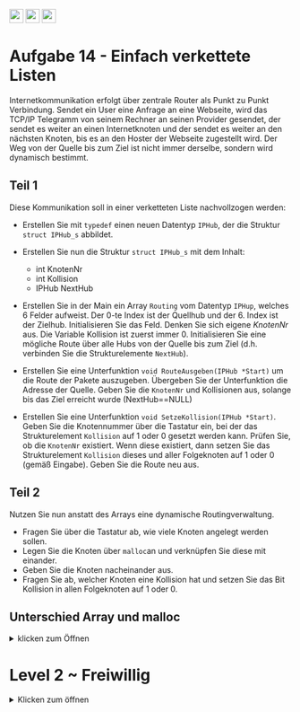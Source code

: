 <a href="https://github.com/hshf1/VorlesungC/discussions"><img src="https://img.shields.io/badge/Allgemein-Q%26A-informational?logo=github" height="25"/></a>
<a href="https://github.com/hshf1/VorlesungC/discussions/categories/02_übungsaufgaben"><img src="https://img.shields.io/badge/Übungsaufgaben-Q%26A-informational?logo=c" height="25"/></a>
<a href="https://github.com/hshf1/VorlesungC/discussions/19"><img src="https://img.shields.io/badge/Aufgabe_bewerten-red?logo=c" height="25"/></a>

# Aufgabe 14 - Einfach verkettete Listen

Internetkommunikation erfolgt über zentrale Router als Punkt zu Punkt Verbindung. Sendet ein User eine Anfrage an eine Webseite, wird das TCP/IP Telegramm von seinem Rechner an seinen Provider gesendet, der sendet es weiter an einen Internetknoten und der sendet es weiter an den nächsten Knoten, bis es an den Hoster der Webseite zugestellt wird. Der Weg von der Quelle bis zum Ziel ist nicht immer derselbe, sondern wird dynamisch bestimmt.


## Teil 1

Diese Kommunikation soll in einer verketteten Liste nachvollzogen werden:

- Erstellen Sie mit ```typedef``` einen neuen Datentyp ```IPHub```, der die Struktur ```struct IPHub_s``` abbildet.
- Erstellen Sie nun die Struktur ```struct IPHub_s``` mit dem Inhalt:
    - int KnotenNr
    - int Kollision
    - IPHub NextHub
- Erstellen Sie in der Main ein Array ```Routing``` vom Datentyp ```IPHup```, welches 6 Felder aufweist. Der 0-te Index ist der Quellhub und der 6. Index ist der Zielhub. Initialisieren Sie das Feld. Denken Sie sich eigene _KnotenNr_ aus. Die Variable Kollision ist zuerst immer 0. Initialisieren Sie eine mögliche Route über alle Hubs von der Quelle bis zum Ziel (d.h. verbinden Sie die Strukturelemente ```NextHub```).

- Erstellen Sie eine Unterfunktion ```void RouteAusgeben(IPHub *Start)``` um die Route der Pakete auszugeben. Übergeben Sie der Unterfunktion die Adresse der Quelle. Geben Sie die ```KnotenNr``` und Kollisionen aus, solange bis das Ziel erreicht wurde (NextHub==NULL)

- Erstellen Sie eine Unterfunktion ```void SetzeKollision(IPHub *Start)```. Geben Sie die Knotennummer über die Tastatur ein, bei der das Strukturelement ```Kollision``` auf 1 oder 0 gesetzt werden kann. Prüfen Sie, ob die ```KnotenNr``` existiert. Wenn diese existiert, dann setzen Sie das Strukturelement ```Kollision``` dieses und aller Folgeknoten auf 1 oder 0 (gemäß Eingabe). Geben Sie die Route neu aus.

## Teil 2

Nutzen Sie nun anstatt des Arrays eine dynamische Routingverwaltung.

- Fragen Sie über die Tastatur ab, wie viele Knoten angelegt werden sollen.
- Legen Sie die Knoten über ```malloc```an und verknüpfen Sie diese mit einander.
- Geben Sie die Knoten nacheinander aus.
- Fragen Sie ab, welcher Knoten eine Kollision hat und setzen Sie das Bit Kollision in allen Folgeknoten auf 1 oder 0.

## Unterschied Array und malloc
<details>
    <summary>klicken zum Öffnen</summary>   

## Verkettete Liste im Array
![Verkettete Liste Array](https://user-images.githubusercontent.com/79829648/129008005-7d9453a9-bbb6-4264-a29e-406273545332.png)

## Verkettete Liste mit malloc   
![Verkettete Liste malloc](https://user-images.githubusercontent.com/79829648/129008068-352088d7-16e5-4d4e-a9da-85d00f0be5a4.png)

  </details>

# Level 2 ~ Freiwillig
<details>
   <summary> Klicken zum öffnen </summary>
    
SS 21 [4]  
    
Bei mehreren Treffen zwischen jeweils zwei Kommilitonen bricht das Coronavirus aus.
Ein Programm soll erstellt werden, welches die Infektionsketten über eine verkettete Liste nachvollzieht und die Matrikelnummern der infizierten Studierenden feststellt.
    
 a) Erstellen Sie eine Struktur PERSONmit entsprechenden Datentypen, welche folgende Informationen abspeichern kann:
  * Matrikelnummer 
  * Eine Wahrheitsvariable, die angibt, ob die Person infiziert ist
  * Einen Zeiger auf eine andere Person, mit der er sich trifft
    
 Programmieren Sie den ersten Teil der main-Methode. Definieren Sie ein Feld von 5 Personen und initialisieren Sie jeweils die ersten
 zwei Strukturelementemit beliebigen Werten. Das dritte Strukturelement, d.h. der Zeiger auf eine Stukturvariable soll so initialisiert werden,
 dass eine beispielhafte Reihenfolge der Treffen implementiert werden kann.
 Person 0 trifft sich mit Person 4, Person 4 mit Person 1, Person 1 mit Person 3, Person 3 mit Person 2. Person 2 trifft sich danach mit niemandemmehr.
 Das Feld soll lokal in der main-Methode erstellt werden.
     
    
b) Schreiben Sie eine Funktion infection_chain, welche einen Zeiger auf die Startperson übergeben bekommt. Zunächst trifft sich diese Startperson mit Ihrem Kontakt, danach dieser Kontakt mit seinem Kontakt usw. (entsprechend der gesetzten Zeiger in der jeweiligen Stukturvariablen). Nutzen Sie dafür eine while Schleife. In jedem Durchlauf ist zu prüfen, ob die momentane Person oder ihr Kontakt infiziert sind. Falls das der Fall ist, sind anschließend beide infiziert. Auf diese Weise infizieren sich alle Personen, die sich in der Kette nach der ersten infizierten Person getroffen haben.
    
    
c) Schreiben Sie eine Funktion nr_infections, welche das Feld als Parameter übergeben bekommt. Die Funktion soll dann für eine beliebige Initialisierung des Feldes die Anzahl der Infizierten aus dem Feld ermitteln und zurückgeben.
    
    
d) Schreiben Sie eine Funktion get_list, welche das Feld und die Anzahl der Infizierten als Parameter übergeben bekommt. Auch hier gehen Sie davon aus, dass das Feld beliebig initialisiert ist. Die Funktion ermittelt die Matrikelnummern der Infizierten und speichert diese in ein Feld von Ganzzahlen, dessen Zeiger sie zurückgibt. Das Ganzzahlfeld soll nur die notwendige Größe haben, d.h. es muss in der Funktion dynamisch erzeugt werden. 
    
    
e) Schreiben Sie eine Funktion output_list, welche das Ganzzahlfeld und die Anzahl der Infizierten als Parameter übergeben bekommt. Es gibt die Matrikelnummern der Infizierten zeilenweise auf dem Bildschirm aus. 

    
f) Hier soll die  main-Methode weitergeführt werden. Es sollen nach Erstellung des Feldes zunächst die Funktion infection_chain aufgerufen werden (siehe b), wobei als Startperson das erste Element des Feldes gewählt werden soll. Danach wird die Anzahl der Infizierten ermittelt (siehe c). Ist diese grösser null, wird die Liste der Infizierten erstellt (siehe d) und ausgegeben (siehe e). 
    
 </details>

